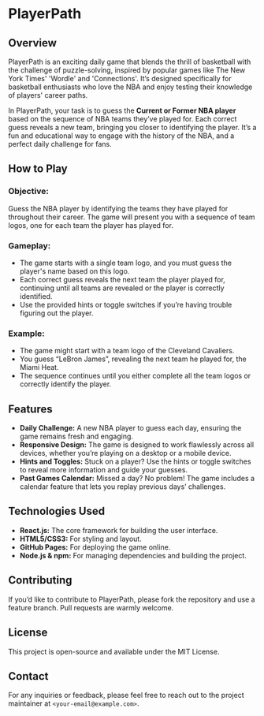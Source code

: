 # PlayerPath

## Overview
PlayerPath is an exciting daily game that blends the thrill of basketball with the challenge of puzzle-solving, inspired by popular games like The New York Times' 'Wordle' and 'Connections'. It’s designed specifically for basketball enthusiasts who love the NBA and enjoy testing their knowledge of players' career paths.

In PlayerPath, your task is to guess the **Current or Former NBA player** based on the sequence of NBA teams they’ve played for. Each correct guess reveals a new team, bringing you closer to identifying the player. It’s a fun and educational way to engage with the history of the NBA, and a perfect daily challenge for fans.

## How to Play

### Objective:
Guess the NBA player by identifying the teams they have played for throughout their career. The game will present you with a sequence of team logos, one for each team the player has played for.

### Gameplay:
- The game starts with a single team logo, and you must guess the player's name based on this logo.
- Each correct guess reveals the next team the player played for, continuing until all teams are revealed or the player is correctly identified.
- Use the provided hints or toggle switches if you’re having trouble figuring out the player.

### Example:
- The game might start with a team logo of the Cleveland Cavaliers.
- You guess “LeBron James”, revealing the next team he played for, the Miami Heat.
- The sequence continues until you either complete all the team logos or correctly identify the player.

## Features
- **Daily Challenge:** A new NBA player to guess each day, ensuring the game remains fresh and engaging.
- **Responsive Design:** The game is designed to work flawlessly across all devices, whether you’re playing on a desktop or a mobile device.
- **Hints and Toggles:** Stuck on a player? Use the hints or toggle switches to reveal more information and guide your guesses.
- **Past Games Calendar:** Missed a day? No problem! The game includes a calendar feature that lets you replay previous days’ challenges.


## Technologies Used
- **React.js:** The core framework for building the user interface.
- **HTML5/CSS3:** For styling and layout.
- **GitHub Pages:** For deploying the game online.
- **Node.js & npm:** For managing dependencies and building the project.

## Contributing
If you’d like to contribute to PlayerPath, please fork the repository and use a feature branch. Pull requests are warmly welcome.

## License
This project is open-source and available under the MIT License.

## Contact
For any inquiries or feedback, please feel free to reach out to the project maintainer at `<your-email@example.com>`.
